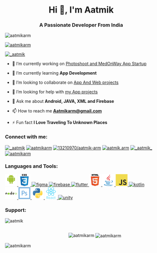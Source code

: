 <h1 align="center">Hi 👋, I'm Aatmik</h1>
<h3 align="center">A Passionate Developer From India</h3>

<p align="left"> <img src="https://komarev.com/ghpvc/?username=aatmikarm&label=Profile%20views&color=0e75b6&style=flat" alt="aatmikarm" /> </p>

<p align="left"> <a href="https://github.com/ryo-ma/github-profile-trophy"><img src="https://github-profile-trophy.vercel.app/?username=aatmikarm" alt="aatmikarm" /></a> </p>

<p align="left"> <a href="https://twitter.com/_aatmik" target="blank"><img src="https://img.shields.io/twitter/follow/_aatmik?logo=twitter&style=for-the-badge" alt="_aatmik" /></a> </p>

- 🔭 I’m currently working on [Photoshoot and MedOnWay App Startup](https://github.com/aatmikarm/MedOnWay)

- 🌱 I’m currently learning **App Development**

- 👯 I’m looking to collaborate on [App And Web projects](https://github.com/aatmikarm/PhotoshootUserApp)

- 🤝 I’m looking for help with [my App projects](https://github.com/aatmikarm/PhotoshootUserApp)

- 💬 Ask me about **Android, JAVA, XML and Firebase**

- 📫 How to reach me **Aatmikarm@gmail.com**

- ⚡ Fun fact **I Love Traveling To Unknown Places**

<h3 align="left">Connect with me:</h3>
<p align="left">
<a href="https://twitter.com/_aatmik" target="blank"><img align="center" src="https://raw.githubusercontent.com/rahuldkjain/github-profile-readme-generator/master/src/images/icons/Social/twitter.svg" alt="_aatmik" height="30" width="40" /></a>
<a href="https://linkedin.com/in/aatmikarm" target="blank"><img align="center" src="https://raw.githubusercontent.com/rahuldkjain/github-profile-readme-generator/master/src/images/icons/Social/linked-in-alt.svg" alt="aatmikarm" height="30" width="40" /></a>
<a href="https://stackoverflow.com/users/13210970/aatmik-arm" target="blank"><img align="center" src="https://raw.githubusercontent.com/rahuldkjain/github-profile-readme-generator/master/src/images/icons/Social/stack-overflow.svg" alt="13210970/aatmik-arm" height="30" width="40" /></a>
<a href="https://fb.com/aatmik.arm" target="blank"><img align="center" src="https://raw.githubusercontent.com/rahuldkjain/github-profile-readme-generator/master/src/images/icons/Social/facebook.svg" alt="aatmik.arm" height="30" width="40" /></a>
<a href="https://instagram.com/_aatmik_" target="blank"><img align="center" src="https://raw.githubusercontent.com/rahuldkjain/github-profile-readme-generator/master/src/images/icons/Social/instagram.svg" alt="_aatmik_" height="30" width="40" /></a>
<a href="https://www.youtube.com/c/aatmikarm" target="blank"><img align="center" src="https://raw.githubusercontent.com/rahuldkjain/github-profile-readme-generator/master/src/images/icons/Social/youtube.svg" alt="aatmikarm" height="30" width="40" /></a>
</p>

<h3 align="left">Languages and Tools:</h3>
<p align="left"> <a href="https://developer.android.com" target="_blank" rel="noreferrer"> <img src="https://raw.githubusercontent.com/devicons/devicon/master/icons/android/android-original-wordmark.svg" alt="android" width="40" height="40"/> </a> <a href="https://www.w3schools.com/css/" target="_blank" rel="noreferrer"> <img src="https://raw.githubusercontent.com/devicons/devicon/master/icons/css3/css3-original-wordmark.svg" alt="css3" width="40" height="40"/> </a> <a href="https://www.figma.com/" target="_blank" rel="noreferrer"> <img src="https://www.vectorlogo.zone/logos/figma/figma-icon.svg" alt="figma" width="40" height="40"/> </a> <a href="https://firebase.google.com/" target="_blank" rel="noreferrer"> <img src="https://www.vectorlogo.zone/logos/firebase/firebase-icon.svg" alt="firebase" width="40" height="40"/> </a> <a href="https://flutter.dev" target="_blank" rel="noreferrer"> <img src="https://www.vectorlogo.zone/logos/flutterio/flutterio-icon.svg" alt="flutter" width="40" height="40"/> </a> <a href="https://www.w3.org/html/" target="_blank" rel="noreferrer"> <img src="https://raw.githubusercontent.com/devicons/devicon/master/icons/html5/html5-original-wordmark.svg" alt="html5" width="40" height="40"/> </a> <a href="https://www.java.com" target="_blank" rel="noreferrer"> <img src="https://raw.githubusercontent.com/devicons/devicon/master/icons/java/java-original.svg" alt="java" width="40" height="40"/> </a> <a href="https://developer.mozilla.org/en-US/docs/Web/JavaScript" target="_blank" rel="noreferrer"> <img src="https://raw.githubusercontent.com/devicons/devicon/master/icons/javascript/javascript-original.svg" alt="javascript" width="40" height="40"/> </a> <a href="https://kotlinlang.org" target="_blank" rel="noreferrer"> <img src="https://www.vectorlogo.zone/logos/kotlinlang/kotlinlang-icon.svg" alt="kotlin" width="40" height="40"/> </a> <a href="https://nodejs.org" target="_blank" rel="noreferrer"> <img src="https://raw.githubusercontent.com/devicons/devicon/master/icons/nodejs/nodejs-original-wordmark.svg" alt="nodejs" width="40" height="40"/> </a> <a href="https://www.photoshop.com/en" target="_blank" rel="noreferrer"> <img src="https://raw.githubusercontent.com/devicons/devicon/master/icons/photoshop/photoshop-line.svg" alt="photoshop" width="40" height="40"/> </a> <a href="https://www.python.org" target="_blank" rel="noreferrer"> <img src="https://raw.githubusercontent.com/devicons/devicon/master/icons/python/python-original.svg" alt="python" width="40" height="40"/> </a> <a href="https://reactjs.org/" target="_blank" rel="noreferrer"> <img src="https://raw.githubusercontent.com/devicons/devicon/master/icons/react/react-original-wordmark.svg" alt="react" width="40" height="40"/> </a> <a href="https://unity.com/" target="_blank" rel="noreferrer"> <img src="https://www.vectorlogo.zone/logos/unity3d/unity3d-icon.svg" alt="unity" width="40" height="40"/> </a> </p>

<h3 align="left">Support:</h3>
<p><a href="https://www.buymeacoffee.com/aatmik"> <img align="left" src="https://cdn.buymeacoffee.com/buttons/v2/default-yellow.png" height="50" width="210" alt="aatmik" /></a></p><br><br>

<p><img align="left" src="https://github-readme-stats.vercel.app/api/top-langs?username=aatmikarm&show_icons=true&locale=en&layout=compact" alt="aatmikarm" /></p>

<p>&nbsp;<img align="center" src="https://github-readme-stats.vercel.app/api?username=aatmikarm&show_icons=true&locale=en" alt="aatmikarm" /></p>

<p><img align="center" src="https://github-readme-streak-stats.herokuapp.com/?user=aatmikarm&" alt="aatmikarm" /></p>

